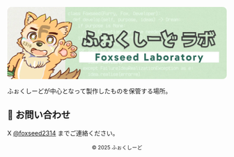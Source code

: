 ![ヘッダー](../images/header.webp)

ふぉくしーどが中心となって製作したものを保管する場所。

## 💬 お問い合わせ
X [@foxseed2314](https://x.com/foxseed2314) までご連絡ください。

<div align="center">
<small>
© 2025 ふぉくしーど
</small>
</div>
